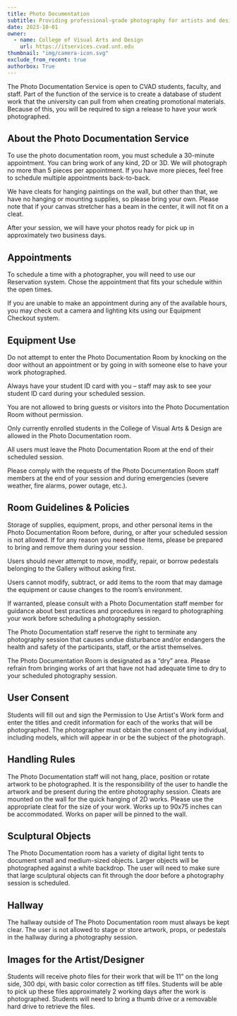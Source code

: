 ```yaml
---
title: Photo Documentation
subtitle: Providing professional-grade photography for artists and designers in the college, students and faculty.
date: 2023-10-01
owner:
  - name: College of Visual Arts and Design
    url: https://itservices.cvad.unt.edu
thumbnail: "img/camera-icon.svg"
exclude_from_recent: true
authorbox: True
---
```

The Photo Documentation Service is open to CVAD students, faculty, and staff. Part of the function of the service is to create a database of student work that the university can pull from when creating promotional materials. Because of this, you will be required to sign a release to have your work photographed.
<!--more-->
## About the Photo Documentation Service
To use the photo documentation room, you must schedule a 30-minute appointment. You can bring work of any kind, 2D or 3D. We will photograph no more than 5 pieces per appointment. If you have more pieces, feel free to schedule multiple appointments back-to-back.

We have cleats for hanging paintings on the wall, but other than that, we have no hanging or mounting supplies, so please bring your own. Please note that if your canvas stretcher has a beam in the center, it will not fit on a cleat.

After your session, we will have your photos ready for pick up in approximately two business days.

## Appointments ##
To schedule a time with a photographer, you will need to use our Reservation system. Chose the appointment that fits your schedule within the open times.

If you are unable to make an appointment during any of the available hours, you may check out a camera and lighting kits using our Equipment Checkout system.

## Equipment Use ##
Do not attempt to enter the Photo Documentation Room by knocking on the door without an appointment or by going in with someone else to have your work photographed.

Always have your student ID card with you – staff may ask to see your student ID card during your scheduled session.

You are not allowed to bring guests or visitors into the Photo Documentation Room without permission.

Only currently enrolled students in the College of Visual Arts & Design are allowed in the Photo Documentation room.

All users must leave the Photo Documentation Room at the end of their scheduled session.

Please comply with the requests of the Photo Documentation Room staff members at the end of your session and during emergencies (severe weather, fire alarms, power outage, etc.).

## Room Guidelines & Policies ##
Storage of supplies, equipment, props, and other personal items in the Photo Documentation Room before, during, or after your scheduled session is not allowed. If for any reason you need these items, please be prepared to bring and remove them during your session.

Users should never attempt to move, modify, repair, or borrow pedestals belonging to the Gallery without asking first.

Users cannot modify, subtract, or add items to the room that may damage the equipment or cause changes to the room’s environment.

If warranted, please consult with a Photo Documentation staff member for guidance about best practices and procedures in regard to photographing your work before scheduling a photography session.

The Photo Documentation staff reserve the right to terminate any photography session that causes undue disturbance and/or endangers the health and safety of the participants, staff, or the artist themselves.

The Photo Documentation Room is designated as a “dry” area. Please refrain from bringing works of art that have not had adequate time to dry to your scheduled photography session.

## User Consent ##
Students will fill out and sign the Permission to Use Artist's Work form and enter the titles and credit information for each of the works that will be photographed. The photographer must obtain the consent of any individual, including models, which will appear in or be the subject of the photograph.

## Handling Rules ##
The Photo Documentation staff will not hang, place, position or rotate artwork to be photographed. It is the responsibility of the user to handle the artwork and be present during the entire photography session. Cleats are mounted on the wall for the quick hanging of 2D works. Please use the appropriate cleat for the size of your work. Works up to 90x75 inches can be accommodated. Works on paper will be pinned to the wall.

## Sculptural Objects ##
The Photo Documentation room has a variety of digital light tents to document small and medium-sized objects. Larger objects will be photographed against a white backdrop. The user will need to make sure that large sculptural objects can fit through the door before a photography session is scheduled.

## Hallway ##
The hallway outside of The Photo Documentation room must always be kept clear. The user is not allowed to stage or store artwork, props, or pedestals in the hallway during a photography session.

## Images for the Artist/Designer ##
Students will receive photo files for their work that will be 11” on the long side, 300 dpi, with basic color correction as tiff files. Students will be able to pick up these files approximately 2 working days after the work is photographed. Students will need to bring a thumb drive or a removable hard drive to retrieve the files.